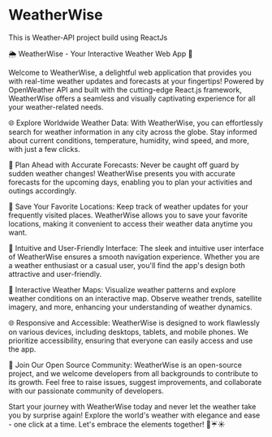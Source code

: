 # WeatherWise
This is Weather-API project build using ReactJs

🌦️ WeatherWise - Your Interactive Weather Web App 🌈

Welcome to WeatherWise, a delightful web application that provides you with real-time weather updates and forecasts at your fingertips! Powered by OpenWeather API and built with the cutting-edge React.js framework, WeatherWise offers a seamless and visually captivating experience for all your weather-related needs.

🌐 Explore Worldwide Weather Data:
With WeatherWise, you can effortlessly search for weather information in any city across the globe. Stay informed about current conditions, temperature, humidity, wind speed, and more, with just a few clicks.

📅 Plan Ahead with Accurate Forecasts:
Never be caught off guard by sudden weather changes! WeatherWise presents you with accurate forecasts for the upcoming days, enabling you to plan your activities and outings accordingly.

📍 Save Your Favorite Locations:
Keep track of weather updates for your frequently visited places. WeatherWise allows you to save your favorite locations, making it convenient to access their weather data anytime you want.

🎨 Intuitive and User-Friendly Interface:
The sleek and intuitive user interface of WeatherWise ensures a smooth navigation experience. Whether you are a weather enthusiast or a casual user, you'll find the app's design both attractive and user-friendly.

🌟 Interactive Weather Maps:
Visualize weather patterns and explore weather conditions on an interactive map. Observe weather trends, satellite imagery, and more, enhancing your understanding of weather dynamics.

🌐 Responsive and Accessible:
WeatherWise is designed to work flawlessly on various devices, including desktops, tablets, and mobile phones. We prioritize accessibility, ensuring that everyone can easily access and use the app.

🚀 Join Our Open Source Community:
WeatherWise is an open-source project, and we welcome developers from all backgrounds to contribute to its growth. Feel free to raise issues, suggest improvements, and collaborate with our passionate community of developers.

Start your journey with WeatherWise today and never let the weather take you by surprise again! Explore the world's weather with elegance and ease - one click at a time. Let's embrace the elements together! 💨☔️☀️
